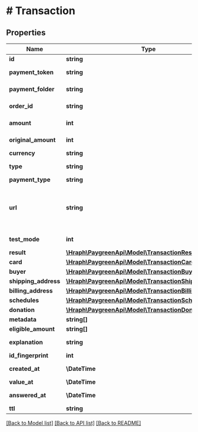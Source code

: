 # # Transaction

## Properties

Name | Type | Description | Notes
------------ | ------------- | ------------- | -------------
**id** | **string** |  | [optional]
**payment_token** | **string** |  | [optional] [readonly]
**payment_folder** | **string** |  | [optional] [readonly]
**order_id** | **string** |  | [optional] [readonly]
**amount** | **int** | Le montant est en centimes. | [readonly]
**original_amount** | **int** |  | [optional] [readonly]
**currency** | **string** |  | [readonly]
**type** | **string** |  | [optional] [readonly]
**payment_type** | **string** |  |
**url** | **string** | Pour effectuer une transaction en utilisant le module Insite, il faut ajouter \&quot;display&#x3D;insite\&quot; dans l&#39;URL de paiement. | [optional] [readonly]
**test_mode** | **int** |  | [optional] [readonly]
**result** | [**\Hraph\PaygreenApi\Model\TransactionResult**](TransactionResult.md) |  | [optional]
**card** | [**\Hraph\PaygreenApi\Model\TransactionCard**](TransactionCard.md) |  | [optional]
**buyer** | [**\Hraph\PaygreenApi\Model\TransactionBuyer**](TransactionBuyer.md) |  | [optional]
**shipping_address** | [**\Hraph\PaygreenApi\Model\TransactionShippingAddress**](TransactionShippingAddress.md) |  | [optional]
**billing_address** | [**\Hraph\PaygreenApi\Model\TransactionBillingAddress**](TransactionBillingAddress.md) |  | [optional]
**schedules** | [**\Hraph\PaygreenApi\Model\TransactionSchedules**](TransactionSchedules.md) |  | [optional]
**donation** | [**\Hraph\PaygreenApi\Model\TransactionDonation**](TransactionDonation.md) |  | [optional]
**metadata** | **string[]** |  | [optional]
**eligible_amount** | **string[]** |  | [optional]
**explanation** | **string** |  | [optional] [readonly]
**id_fingerprint** | **int** |  | [optional]
**created_at** | **\DateTime** |  | [optional] [readonly]
**value_at** | **\DateTime** |  | [readonly]
**answered_at** | **\DateTime** |  | [optional] [readonly]
**ttl** | **string** |  | [optional]

[[Back to Model list]](../../README.md#models) [[Back to API list]](../../README.md#endpoints) [[Back to README]](../../README.md)

